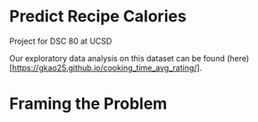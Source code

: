 # Predict Recipe Calories

Project for DSC 80 at UCSD

Our exploratory data analysis on this dataset can be found (here)[https://gkao25.github.io/cooking_time_avg_rating/].


# Framing the Problem